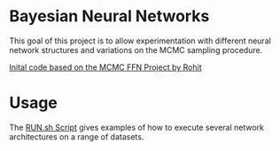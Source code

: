 Bayesian Neural Networks
========================
 
This goal of this project is to allow experimentation with different neural network structures
and variations on the MCMC sampling procedure.

[Inital code based on the MCMC FFN Project by Rohit](https://github.com/rohitash-chandra/MCMC_fnn_timeseries)


# Usage

The [RUN.sh Script](Run.sh) gives examples of how to execute several network architectures on a
range of datasets.


